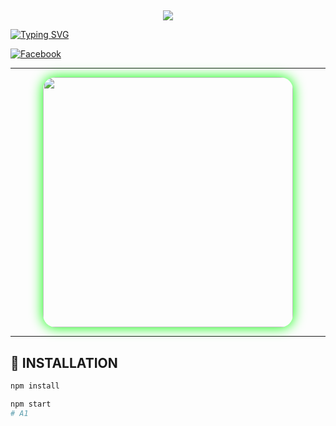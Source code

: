 
## <h3 align="center">
 
  <p align="center"><img src="https://img.shields.io/badge/WELCOME%20TO -AMAN PROJECT BOT-green?colorA=%23ff0000&colorB=%23017e40&style=flat-square">  

</h3>

[![Typing SVG](https://readme-typing-svg.herokuapp.com?font=Neuton&font-weight=bold&size=22&color=00FF00&background=000000&center=true&vCenter=true&width=500&height=60&lines=HELLO+FRIENDS+I'M+AMAN+🔥;AMAN+PROJECT+BOT;FCA+BOT+BY+AMAN;THANK+YOU+FOR+USING+MY+BOT&border=10px+solid+00FF00&speed=90)](https://git.io/typing-svg)

[![Facebook](https://img.shields.io/badge/Facebook-blue?style=for-the-badge&logo=facebook)](https://www.facebook.com/AK47xK)

---

<p align="center">
  <img src="https://i.supaimg.com/71fbc4ec-7a4d-4df0-aa21-2e98194ca31a.jpg" width="400" style="border-radius:20px;box-shadow:0 0 20px #00ff00;">
</p>

---

## 🚀 INSTALLATION  
```bash
npm install

npm start
# A1
